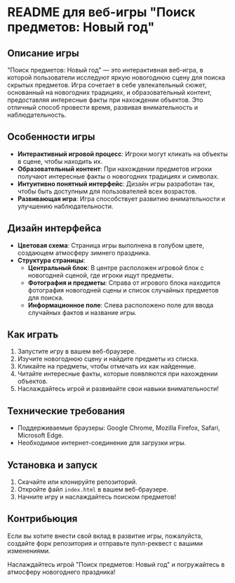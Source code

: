 # README для веб-игры "Поиск предметов: Новый год"

## Описание игры
"Поиск предметов: Новый год" — это интерактивная веб-игра, в которой пользователи исследуют яркую новогоднюю сцену для поиска скрытых предметов. Игра сочетает в себе увлекательный сюжет, основанный на новогодних традициях, и образовательный контент, предоставляя интересные факты при нахождении объектов. Это отличный способ провести время, развивая внимательность и наблюдательность.

## Особенности игры
- **Интерактивный игровой процесс**: Игроки могут кликать на объекты в сцене, чтобы находить их.
- **Образовательный контент**: При нахождении предметов игроки получают интересные факты о новогодних традициях и символах.
- **Интуитивно понятный интерфейс**: Дизайн игры разработан так, чтобы быть доступным для пользователей всех возрастов.
- **Развивающая игра**: Игра способствует развитию внимательности и улучшению наблюдательности.

## Дизайн интерфейса
- **Цветовая схема**: Страница игры выполнена в голубом цвете, создающем атмосферу зимнего праздника.
- **Структура страницы**:
  - **Центральный блок**: В центре расположен игровой блок с новогодней сценой, где игроки ищут предметы.
  - **Фотография и предметы**: Справа от игрового блока находится фотография новогодней сцены и список случайных предметов для поиска.
  - **Информационное поле**: Слева расположено поле для ввода случайных фактов и название игры.

## Как играть
1. Запустите игру в вашем веб-браузере.
2. Изучите новогоднюю сцену и найдите предметы из списка.
3. Кликайте на предметы, чтобы отмечать их как найденные.
4. Читайте интересные факты, которые появляются при нахождении объектов.
5. Наслаждайтесь игрой и развивайте свои навыки внимательности!

## Технические требования
- Поддерживаемые браузеры: Google Chrome, Mozilla Firefox, Safari, Microsoft Edge.
- Необходимое интернет-соединение для загрузки игры.

## Установка и запуск
1. Скачайте или клонируйте репозиторий.
2. Откройте файл `index.html` в вашем веб-браузере.
3. Начните игру и наслаждайтесь поиском предметов!

## Контрибьюция
Если вы хотите внести свой вклад в развитие игры, пожалуйста, создайте форк репозитория и отправьте пулл-реквест с вашими изменениями.


Наслаждайтесь игрой "Поиск предметов: Новый год" и погружайтесь в атмосферу новогоднего праздника!
